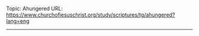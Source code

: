 Topic: Ahungered
URL: https://www.churchofjesuschrist.org/study/scriptures/tg/ahungered?lang=eng

---

